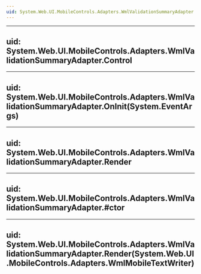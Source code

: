 ```yaml
---
uid: System.Web.UI.MobileControls.Adapters.WmlValidationSummaryAdapter
---
```


---
uid: System.Web.UI.MobileControls.Adapters.WmlValidationSummaryAdapter.Control
---

---
uid: System.Web.UI.MobileControls.Adapters.WmlValidationSummaryAdapter.OnInit(System.EventArgs)
---

---
uid: System.Web.UI.MobileControls.Adapters.WmlValidationSummaryAdapter.Render
---

---
uid: System.Web.UI.MobileControls.Adapters.WmlValidationSummaryAdapter.#ctor
---

---
uid: System.Web.UI.MobileControls.Adapters.WmlValidationSummaryAdapter.Render(System.Web.UI.MobileControls.Adapters.WmlMobileTextWriter)
---
